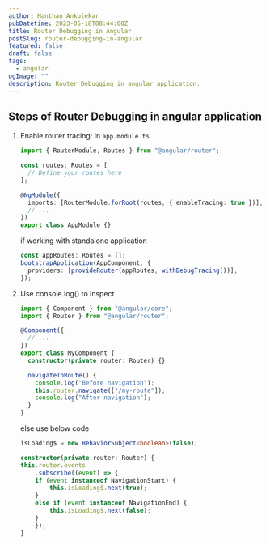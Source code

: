 ```yaml
---
author: Manthan Ankolekar
pubDatetime: 2023-05-18T08:44:00Z
title: Router Debugging in Angular
postSlug: router-debugging-in-angular
featured: false
draft: false
tags:
  - angular
ogImage: ""
description: Router Debugging in angular application.
---
```


## Steps of Router Debugging in angular application

1. Enable router tracing: In `app.module.ts`

   ```typescript
   import { RouterModule, Routes } from "@angular/router";

   const routes: Routes = [
     // Define your routes here
   ];

   @NgModule({
     imports: [RouterModule.forRoot(routes, { enableTracing: true })],
     // ...
   })
   export class AppModule {}
   ```

   if working with standalone application

   ```typescript
   const appRoutes: Routes = [];
   bootstrapApplication(AppComponent, {
     providers: [provideRouter(appRoutes, withDebugTracing())],
   });
   ```

2. Use console.log() to inspect

   ```typescript
   import { Component } from "@angular/core";
   import { Router } from "@angular/router";

   @Component({
     // ...
   })
   export class MyComponent {
     constructor(private router: Router) {}

     navigateToRoute() {
       console.log("Before navigation");
       this.router.navigate(["/my-route"]);
       console.log("After navigation");
     }
   }
   ```

   else use below code

   ```typescript
   isLoading$ = new BehaviorSubject<boolean>(false);

   constructor(private router: Router) {
   this.router.events
       .subscribe((event) => {
       if (event instanceof NavigationStart) {
           this.isLoading$.next(true);
       }
       else if (event instanceof NavigationEnd) {
           this.isLoading$.next(false);
       }
       });
   }
   ```
